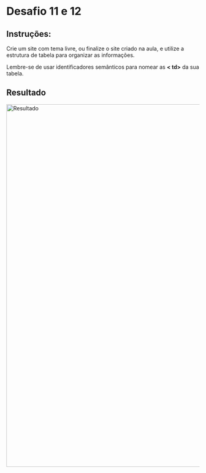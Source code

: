 # Desafio 11 e 12

## Instruções:
Crie um site com tema livre, ou finalize o site criado na aula, e utilize a estrutura de tabela para organizar as informações.

Lembre-se de usar identificadores semânticos para nomear as <strong>< td></strong> da sua tabela.

## Resultado
<img width="947" alt="Resultado" src="https://github.com/euvinao/desafio11e12/assets/145941382/5a69d141-4a91-46c6-8c06-c92018adb325">

